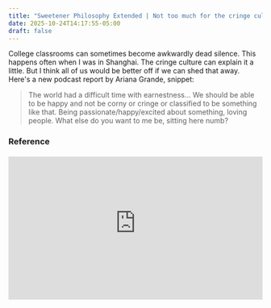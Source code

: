 ```yaml
---
title: "Sweetener Philosophy Extended | Not too much for the cringe culture"
date: 2025-10-24T14:17:55-05:00
draft: false
---
```


College classrooms can sometimes become awkwardly dead silence. This happens often when I was in Shanghai. The cringe culture can explain it a little. But I think all of us would be better off if we can shed that away. Here's a new podcast report by Ariana Grande, snippet:

> The world had a difficult time with earnestness... We should be able to be happy and not be corny or cringe or classified to be something like that. Being passionate/happy/excited about something, loving people. What else do you want to me be, sitting here numb?

### Reference

<div style="position: relative; padding-bottom: 56.25%; height: 0; overflow: hidden; max-width: 100%; margin: 20px auto; text-align: center;">
  <iframe 
    src="https://www.youtube-nocookie.com/embed/CoJUUDcI9v4?si=h5xJQvShF0yy3upS&amp;start=647" 
    title="YouTube video player" 
    frameborder="0"
    allow="accelerometer; autoplay; clipboard-write; encrypted-media; gyroscope; picture-in-picture; web-share"
    referrerpolicy="strict-origin-when-cross-origin"
    allowfullscreen
    style="position: absolute; top: 0; left: 0; width: 100%; height: 100%;">
  </iframe>
</div>

